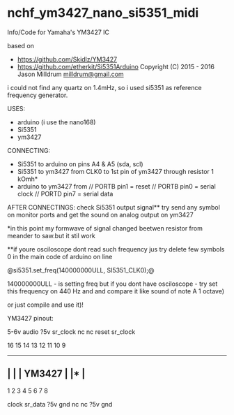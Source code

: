 # nchf_ym3427_nano_si5351_midi
Info/Code for Yamaha's YM3427 IC

based on 
  - https://github.com/Skidlz/YM3427
  - https://github.com/etherkit/Si5351Arduino
      Copyright (C) 2015 - 2016 Jason Milldrum <milldrum@gmail.com>
  
i could not find any quartz on 1.4mHz, so i used si5351 as reference frequency generator.

USES:
 - arduino (i use the nano168)
 - Si5351 
 - ym3427
 
CONNECTING:
  - Si5351 to arduino on pins A4 & A5 (sda, scl)
  - Si5351 to ym3427 from CLK0 to 1st pin of ym3427 through resistor 1 kOmh*
  - arduino to ym3427 from
      // PORTB pin1 = reset
      // PORTB pin0 = serial clock 
      // PORTD pin7 = serial data
      
AFTER CONNECTINGS:
  check Si5351 output signal** 
  try send any symbol on monitor ports and get the sound on analog output on ym3427

*in this point my formwave of signal changed beetwen resistor from meander to saw.but it stil work  

**if youre osciloscope dont read such frequency jus try delete few symbols 0 in the main code of arduino
on  line  

@si5351.set_freq(140000000ULL, SI5351_CLK0);@

140000000ULL - is setting freq
but if you dont have osciloscope - try set this frequency on 440 Hz and and compare it like sound of note A 1 octave)

or just compile and use it)!

YM3427 pinout:

5-6v  audio    ?5v sr_clock nc nc reset sr_clock

16    15       14  13       12 11 10    9

-------------------------------------------
|                                         |
|                  YM3427                 |
|*                                        |
-------------------------------------------

1     2        3   4        5  6  7     8

clock sr_data  ?5v gnd      nc nc ?5v   gnd

